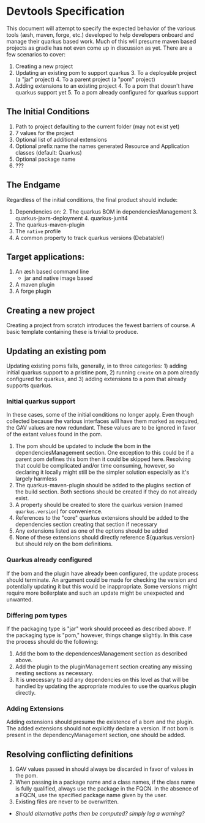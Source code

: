 # Devtools Specification

This document will attempt to specify the expected behavior of the various tools (æsh, maven, forge, etc.) developed to help developers onboard and manage their quarkus based work.  Much of this will presume maven based projects as gradle has not even come up in discussion as yet.  There are a few scenarios to cover:

1. Creating a new project
2. Updating an existing pom to support quarkus
    3. To a deployable project (a "jar" project)
    4. To a parent project (a "pom" project)
3. Adding extensions to an existing project
    4. To a pom that doesn't have quarkus support yet
    5. To a pom already configured for quarkus support

## The Initial Conditions
1. Path to project defaulting to the current folder (may not exist yet)
2. 7 values for the project
2. Optional list of additional extensions
3. Optional prefix name the names generated Resource and Application classes (default: Quarkus)
4. Optional package name
3. ???

## The Endgame
Regardless of the initial conditions, the final product should include:

1.  Dependencies on:
    2. The quarkus BOM in dependenciesManagement
    3. quarkus-jaxrs-deployment
    4. quarkus-junit4
5. The quarkus-maven-plugin
5. The `native` profile
6. A common property to track quarkus versions  (Debatable!)

## Target applications:

1. An æsh based command line
   * jar and native image based
1. A maven plugin
2. A forge plugin

## Creating a new project
Creating a project from scratch introduces the fewest barriers of course.  A basic template containing these is trivial to produce.  

## Updating an existing pom
Updating existing poms falls, generally, in to three categories:  1) adding initial quarkus support to a pristine pom, 2) running `create` on a pom already configured for quarkus, and 3) adding extensions to a pom that already supports quarkus.

### Initial quarkus support
In these cases, some of the initial conditions no longer apply.  Even though collected because the various interfaces will have them marked as required, the GAV values are now redundant.  These values are to be ignored in favor of the extant values found in the pom.

1. The pom should be updated to include the bom in the dependenciesManagement section.  One exception to this could be if a parent pom defines this bom then it could be skipped here.  Resolving that could be complicated and/or time consuming, however, so declaring it locally might still be the simpler solution especially as it's largely harmless
1. The quarkus-maven-plugin should be added to the plugins section of the build section.  Both sections should be created if they do not already exist.
1. A property should be created to store the quarkus version (named `quarkus.version`) for convenience.
1. References to the "core" quarkus extensions should be added to the dependencies section creating that section if necessary
2. Any extensions listed as one of the options should be added
3. None of these extensions should directly reference ${quarkus.version} but should rely on the bom definitions.

### Quarkus already configured
If the bom and the plugin have already been configured, the update process should terminate.  An argument could be made for checking the version and potentially updating it but this would be inappropriate.  Some versions might require more boilerplate and such an update might be unexpected and unwanted.

### Differing pom types
If the packaging type is "jar" work should proceed as described above.  If the packaging type is "pom," however, things change slightly.  In this case the process should do the following:

1. Add the bom to the dependencesManagement section as described above.
2. Add the plugin to the pluginManagement section creating any missing nesting sections as necessary.
3. It is unecessary to add any dependencies on this level as that will be handled by updating the appropriate modules to use the quarkus plugin directly.

### Adding Extensions
Adding extensions should presume the existence of a bom and the plugin.  The added extensions should not explicitly declare a version.  If not bom is present in the dependencyManagement section, one should be added.

## Resolving conflicting definitions

1. GAV values passed in should always be discarded in favor of values in the pom.
2. When passing in a package name and a class names, if the class name is fully qualified, always use the package in the FQCN.  In the absence of a FQCN, use the specified package name given by the user.
3. Existing files are never to be overwritten. 
  * _Should alternative paths then be computed? simply log a warning?_
